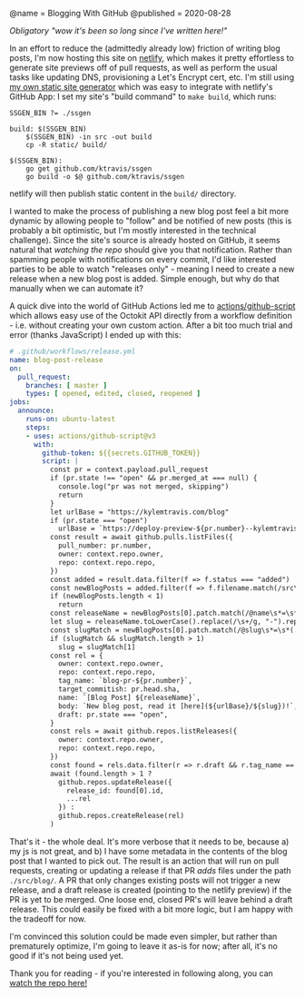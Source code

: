 @name = Blogging With GitHub
@published = 2020-08-28

_Obligatory "wow it's been so long since I've written here!"_

In an effort to reduce the (admittedly already low) friction of writing blog posts, I'm now hosting this site on
[netlify](https://netlify.com), which makes it pretty effortless to generate site previews off of pull requests, as well
as perform the usual tasks like updating DNS, provisioning a Let's Encrypt cert, etc. I'm still using [my own static
site generator](https://github.com/ktravis/ssgen) which was easy to integrate with netlify's GitHub App: I set my site's
"build command" to `make build`, which runs:

```make
SSGEN_BIN ?= ./ssgen

build: $(SSGEN_BIN)
	$(SSGEN_BIN) -in src -out build
	cp -R static/ build/

$(SSGEN_BIN):
	go get github.com/ktravis/ssgen
	go build -o $@ github.com/ktravis/ssgen
```

netlify will then publish static content in the `build/` directory.

I wanted to make the process of publishing a new blog post feel a bit more dynamic by allowing people to "follow" and be
notified of new posts (this is probably a bit optimistic, but I'm mostly interested in the technical challenge). Since
the site's source is already hosted on GitHub, it seems natural that _watching the repo_ should give you that
notification. Rather than spamming people with notifications on every commit, I'd like interested parties to be able to
watch "releases only" - meaning I need to create a new release when a new blog post is added. Simple enough, but why do
that manually when we can automate it?

A quick dive into the world of GitHub Actions led me to [actions/github-script](https://github.com/actions/gihub-script)
which allows easy use of the Octokit API directly from a workflow definition - i.e. without creating your own custom
action. After a bit too much trial and error (thanks JavaScript) I ended up with this:

```yaml 
# .github/workflows/release.yml
name: blog-post-release
on:
  pull_request:
    branches: [ master ]
    types: [ opened, edited, closed, reopened ]
jobs:
  announce:
    runs-on: ubuntu-latest
    steps:
    - uses: actions/github-script@v3
      with:
        github-token: ${{secrets.GITHUB_TOKEN}}
        script: |
          const pr = context.payload.pull_request
          if (pr.state !== "open" && pr.merged_at === null) {
            console.log("pr was not merged, skipping")
            return
          }
          let urlBase = "https://kylemtravis.com/blog"
          if (pr.state === "open")
            urlBase = `https://deploy-preview-${pr.number}--kylemtravis.netlify.app/blog`
          const result = await github.pulls.listFiles({
            pull_number: pr.number,
            owner: context.repo.owner,
            repo: context.repo.repo,
          })
          const added = result.data.filter(f => f.status === "added")
          const newBlogPosts = added.filter(f => f.filename.match(/src\/blog\//) !== null)
          if (newBlogPosts.length < 1)
            return
          const releaseName = newBlogPosts[0].patch.match(/@name\s*=\s*(.+)/)[1]
          let slug = releaseName.toLowerCase().replace(/\s+/g, "-").replace(/[^a-zA-Z0-9\-]/g, "")
          const slugMatch = newBlogPosts[0].patch.match(/@slug\s*=\s*(.+)/)
          if (slugMatch && slugMatch.length > 1)
            slug = slugMatch[1]
          const rel = {
            owner: context.repo.owner,
            repo: context.repo.repo,
            tag_name: `blog-pr-${pr.number}`,
            target_commitish: pr.head.sha,
            name: `[Blog Post] ${releaseName}`,
            body: `New blog post, read it [here](${urlBase}/${slug})!`,
            draft: pr.state === "open",
          }
          const rels = await github.repos.listReleases({
            owner: context.repo.owner,
            repo: context.repo.repo,
          })
          const found = rels.data.filter(r => r.draft && r.tag_name == rel.tag_name)
          await (found.length > 1 ?
            github.repos.updateRelease({
              release_id: found[0].id,
              ...rel
            }) :
            github.repos.createRelease(rel)
          )
```

That's it - the whole deal. It's more verbose that it needs to be, because a) my js is not great, and b) I have some
metadata in the contents of the blog post that I wanted to pick out. The result is an action that will run on pull
requests, creating or updating a release if that PR *adds* files under the path `./src/blog/`. A PR that only changes
existing posts will not trigger a new release, and a draft release is created (pointing to the netlify preview) if the
PR is yet to be merged. One loose end, closed PR's will leave behind a draft release. This could easily be fixed with a
bit more logic, but I am happy with the tradeoff for now.

I'm convinced this solution could be made even simpler, but rather than prematurely optimize, I'm going to leave it
as-is for now; after all, it's no good if it's not being used yet.

Thank you for reading - if you're interested in following along, you can [watch the repo
here!](https://github.com/ktravis/kylemtravis)
